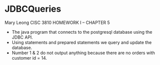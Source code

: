 # JDBCQueries
Mary Leong
CISC 3810 HOMEWORK I – CHAPTER 5
* The java program that connects to the postgresql database using the JDBC API. 
* Using statements and prepared statements we query and update the database. 
* Number 1 & 2 do not output anything because there are no orders with customer id = 14.
